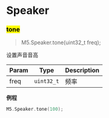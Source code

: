 # Speaker

### <mark>tone</mark>
> M5.Speaker.tone(uint32_t freq);

设置声音音高

| Param | Type | Description |
| --- | --- | --- |
| freq | <code>uint32_t</code> | 频率 |

**例程**
```c++
M5.Speaker.tone(100);
```